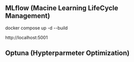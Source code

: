 ## MLflow (Macine Learning LifeCycle Management)

docker compose up -d --build

http://localhost:5001

## Optuna (Hypterparmeter Optimization)
